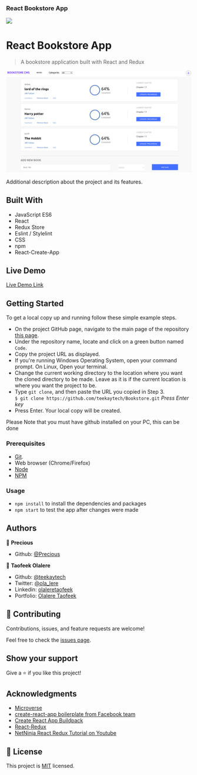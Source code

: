 ### React Bookstore App

![](https://img.shields.io/badge/Microverse-blueviolet)

# React Bookstore App

> A bookstore application built with React and Redux

![screenshot](./public/screenshot.png)

Additional description about the project and its features.

## Built With

- JavaScript ES6
- React
- Redux Store
- Eslint / Stylelint
- CSS
- npm
- React-Create-App

## Live Demo

[Live Demo Link](https://quiet-refuge-91497.herokuapp.com/)

## Getting Started

To get a local copy up and running follow these simple example steps.
- On the project GitHub page, navigate to the main page of the repository [this page](https://github.com/teekaytech/Bookstore.git).
- Under the repository name, locate and click on a green button named `Code`.
- Copy the project URL as displayed.
- If you're running Windows Operating System, open your command prompt. On Linux, Open your terminal.
- Change the current working directory to the location where you want the cloned directory to be made. Leave as it is if the current location is where you want the project to be.
- Type `git clone`, and then paste the URL you copied in Step 3.<br>
  `$ git clone https://github.com/teekaytech/Bookstore.git` <em>Press Enter key</em><br>
- Press Enter. Your local copy will be created.

Please Note that you must have github installed on your PC, this can be done

### Prerequisites
- [Git](https://gist.github.com/derhuerst/1b15ff4652a867391f03).
- Web browser (Chrome/Firefox)
- [Node](https://nodejs.org/en/)
- [NPM](https://www.npmjs.com/get-npm)

### Usage
- `npm install` to install the dependencies and packages
- `npm start` to test the app after changes were made

## Authors

👤 **Precious**

- Github: [@Precious](https://github.com/evabanegacom)

👤 **Taofeek Olalere**

- Github: [@teekaytech](https://github.com/teekaytech)
- Twitter: [@ola_lere](https://twitter.com/ola_lere)
- Linkedin: [olaleretaofeek](https://linkedin.com/in/olaleretaofeek)
- Portfolio: [Olalere Taofeek](https://teekaytech.github.io/olaleretaofeek/)


## 🤝 Contributing

Contributions, issues, and feature requests are welcome!

Feel free to check the [issues page](issues/).

## Show your support

Give a ⭐️ if you like this project!

## Acknowledgments

- [Microverse](https://.microverse.org/)
- [create-react-app boilerplate from Facebook team](https://github.com/facebook/create-react-app)
- [Create React App Buildpack](https://github.com/mars/create-react-app-buildpack)
- [React-Redux](https://react-redux.js.org/)
- [NetNinja React Redux Tutorial on Youtube](https://www.youtube.com/playlist?list=PL4cUxeGkcC9ij8CfkAY2RAGb-tmkNwQHG)

## 📝 License

This project is [MIT](lic.url) licensed.
